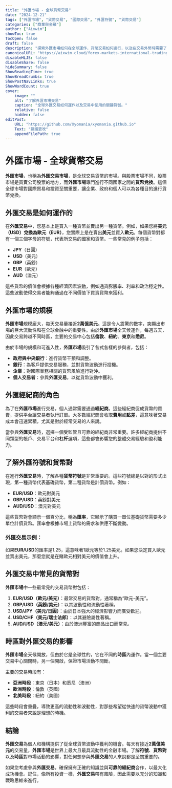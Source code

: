 ```yaml
---
title: "外匯市場 - 全球貨幣交易"
date: "2024-12-21"
tags: ["外匯市場", "貨幣交易", "國際交易", "外匯符號", "貨幣交易"]
categories: ["商業與金融"]
author: ["Aixwim"]
showToc: true
TocOpen: false
draft: false
description: "探索外匯市場如何在全球運作，貨幣交易如何進行，以及在交易外幣時需要了解的關鍵符號。"
canonicalURL: "https://aixwim.cloud/forex-markets-international-trading"
disableHLJS: false
disableShare: false
hideSummary: false
ShowReadingTime: true
ShowBreadCrumbs: true
ShowPostNavLinks: true
ShowWordCount: true
cover:
    image: ""
    alt: "了解外匯市場交易"
    caption: "全球外匯交易如何運作以及交易中使用的關鍵符號。"
    relative: false
    hidden: false
editPost:
    URL: "https://github.com/Xyomania/xyomania.github.io"
    Text: "建議更改"
    appendFilePath: true
---
```


# 外匯市場 - 全球貨幣交易

**外匯市場**，也稱為**外匯交易市場**，是全球交易貨幣的市場。與股票市場不同，股票市場是買賣公司股票的地方，而**外匯市場**專門進行不同國家之間的**貨幣兌換**。這個全球市場對國際貿易和投資至關重要，讓企業、政府和個人可以為各種目的進行貨幣兌換。

## 外匯交易是如何運作的

在**外匯交易**中，您基本上是買入一種貨幣並賣出另一種貨幣。例如，如果您將**美元（USD）**兌換為**歐元（EUR）**，您實際上是在賣出**美元**並買入**歐元**。每個貨幣對都有一個三個字母的符號，代表所交易的國家和貨幣。一些常見的例子包括：

- **JPY**（日圓）
- **USD**（美元）
- **GBP**（英鎊）
- **EUR**（歐元）
- **AUD**（澳元）

這些貨幣的價值會根據各種經濟因素波動，例如通貨膨脹率、利率和政治穩定性。這些波動使得交易者能夠通過在不同價值下買賣貨幣來獲利。

## 外匯市場的規模

**外匯市場**規模龐大，每天交易量接近**2萬億美元**。這是令人震驚的數字，突顯出市場的巨大流動性和在全球金融中的重要性。由於**外匯市場**全天候運作，每週五天，因此交易跨越不同時區，主要的交易中心包括**倫敦**、**紐約**、**東京**和**悉尼**。

由於市場的規模和可進入性，**外匯市場**吸引了各式各樣的參與者，包括：

- **政府與中央銀行**：進行貨幣干預和調整。
- **銀行**：為客戶提供交易服務，並對貨幣波動進行投機。
- **企業**：對國際業務相關的貨幣風險進行對沖。
- **個人交易者**：參與**外匯交易**，以從貨幣波動中獲利。

## 外匯經紀商的角色

為了在**外匯市場**進行交易，個人通常需要通過**經紀商**。這些經紀商促成貨幣的買賣，提供平台讓交易者執行訂單。大多數經紀商會收取**費用**或**點差**，這意味著交易成本會迅速累積，尤其是對於經常交易的人來說。

當參與**外匯交易**時，選擇一個受監管且可靠的經紀商非常重要。許多經紀商提供不同類型的帳戶、交易平台和**杠杆**選項，這些都會影響您的整體交易經驗和盈利能力。

## 了解外匯符號和貨幣對

在進行**外匯交易**時，了解各種**貨幣符號**是非常重要的。這些符號總是以對的形式出現，第一種貨幣代表基礎貨幣，第二種貨幣是計價貨幣。例如：

- **EUR/USD**：歐元對美元
- **GBP/USD**：英鎊對美元
- **AUD/USD**：澳元對美元

這些貨幣對會顯示一個百分比，稱為**匯率**，它顯示了購買一單位基礎貨幣需要多少單位計價貨幣。匯率會根據市場上貨幣的需求和供應不斷變動。

### 外匯交易示例：
如果**EUR/USD**的匯率是1.25，這意味著1歐元等於1.25美元。如果您決定買入歐元並賣出美元，那麼您就是在賭歐元相對美元的價值會上升。

## 外匯交易中常見的貨幣對

**外匯市場**中一些最常見的交易貨幣對包括：

1. **EUR/USD（歐元/美元）**：最常交易的貨幣對，通常稱為“歐元-美元”。
2. **GBP/USD（英鎊/美元）**：以其波動性和流動性著稱。
3. **USD/JPY（美元/日圓）**：由於日本強大的經濟影響力而廣受歡迎。
4. **USD/CHF（美元/瑞士法郎）**：以其避險屬性著稱。
5. **AUD/USD（澳元/美元）**：由於澳洲豐富的商品出口而常見。

## 時區對外匯交易的影響

**外匯市場**全天候開放，但由於它是全球性的，它在不同的**時區**內運作。當一個主要交易中心關閉時，另一個開啟，保證市場活動不間斷。

主要的交易時段有：

- **亞洲時段**：東京（日本）和悉尼（澳洲）
- **歐洲時段**：倫敦（英國）
- **北美時段**：紐約（美國）

這些時段會重疊，導致更高的流動性和波動性，對那些希望從快速的貨幣波動中獲利的交易者來說是理想的時機。

## 結論

**外匯交易**為個人和機構提供了從全球貨幣波動中獲利的機會。每天有接近**2萬億美元**的交易量，**外匯市場**是世界上最大且最具流動性的金融市場。了解**符號**、**貨幣對**以及**時區**對市場活動的影響，對任何想參與**外匯交易**的人來說都是至關重要的。

如果您考慮參與**外匯交易**，確保擁有正確的知識並與**可靠的經紀商**合作，以最大化成功機會。記住，像所有投資一樣，**外匯交易**帶有風險，因此需要以充分的知識和戰略思維來進行。
